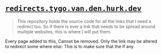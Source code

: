 # [`redirects.tygo.van.den.hurk.dev`](https://redirects.tygo.van.den.hurk.dev/)
> This repository holds the source code for all the links that I need a redirect too. So if there is ever a link that needs to be spread around multiple websites, this is where I will put them. 

Every page added to this, Cannot be removed. Only the link may be altered to redirect some where else. This is to make sure that the if any 
